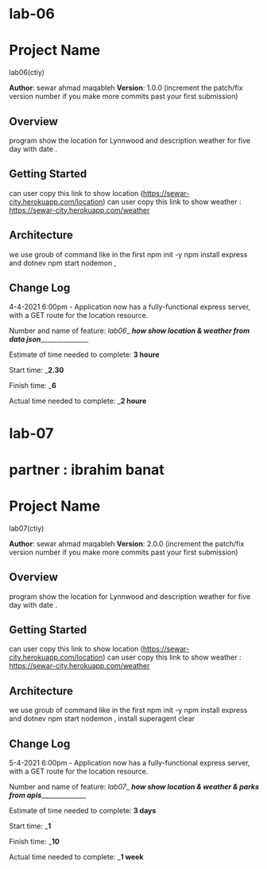 # lab-06
# Project Name 
lab06(ctiy)

**Author**: sewar ahmad maqableh
**Version**: 1.0.0 (increment the patch/fix version number if you make more commits past your first submission)

## Overview
program show the location for Lynnwood and description weather for five day with date .
## Getting Started
can user copy this link to show location 
(https://sewar-city.herokuapp.com/location)
can user copy this link to show weather :
https://sewar-city.herokuapp.com/weather

## Architecture
we use groub of command like in the first
 npm init -y
  npm install express
   and dotnev
   npm start
nodemon , 

## Change Log
4-4-2021 6:00pm - Application now has a fully-functional express server, with a GET route for the location resource.


<!-- ## Credits and Collaborations -->
<!-- Give credit (and a link) to other people or resources that helped you build this application. -->


Number and name of feature: _lab06__ _______how show location & weather from data json______________________

  
Estimate of time needed to complete: __3 houre__

Start time: ___2.30__

Finish time: ___6__

Actual time needed to complete: ___2 houre__




<!--      5/4/2021      /////////////////////////// -->

# lab-07
# partner : ibrahim banat 
# Project Name 
lab07(ctiy)

**Author**: sewar ahmad maqableh
**Version**: 2.0.0 (increment the patch/fix version number if you make more commits past your first submission)

## Overview
program show the location for Lynnwood and description weather for five day with date .
## Getting Started
can user copy this link to show location 
(https://sewar-city.herokuapp.com/location)
can user copy this link to show weather :
https://sewar-city.herokuapp.com/weather

## Architecture
we use groub of command like in the first
npm init -y
npm install express
and dotnev
npm start
nodemon , 
install superagent 
clear

## Change Log
5-4-2021 6:00pm - Application now has a fully-functional express server, with a GET route for the location resource.

Number and name of feature: _lab07__ _______how show location & weather & parks from  apis_____________________

Estimate of time needed to complete: __3 days__

Start time: ___1__

Finish time: ___10__

Actual time needed to complete: ___1 week__